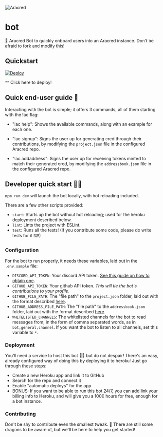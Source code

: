 ![Aracred](https://github.com/aracred/bot/workflows/CI/badge.svg)

# bot

:robot: Aracred Bot to quickly onboard users into an Aracred instance. Don't be afraid to fork and modify this!

## Quickstart

<a href="https://heroku.com/deploy?template=https://github.com/aracred/bot">
<img src="https://www.herokucdn.com/deploy/button.svg" alt="Deploy">
</a>

^^ Click here to deploy!

## Quick end-user guide 🦅

Interacting with the bot is simple; it offers 3 commands, all of them starting with the !ac flag:

- "!ac help": Shows the available commands, along with an example for each one.

- "!ac signup": Signs the user up for generating cred through their contributions, by modifying the `project.json` file in the configured Aracred repo.

- "!ac addaddress": Signs the user up for receiving tokens minted to match their generated cred, by modifying the `addressbook.json` file in the configured Aracred repo.

## Developer quick start 👩‍💻

`npm run dev` will launch the bot locally, with hot reloading included.

There are a few other scripts provided:

- `start`: Starts up the bot without hot reloading; used for the heroku deployment described below.
- `lint`: Lints the project with ESLint.
- `test`: Runs all the tests! (If you contribute some code, please do write tests for it ⌨️!)

### Configuration

For the bot to run properly, it needs these variables, laid out in the `.env.sample` file:

- `DISCORD_API_TOKEN`: Your discord API token. [See this guide on how to obtain one](https://github.com/reactiflux/discord-irc/wiki/Creating-a-discord-bot-&-getting-a-token).
- `GITHUB_API_TOKEN`: Your github API token. _This will tie the bot's contributions to your profile_.
- `GITHUB_FILE_PATH`: The "file path" to the `project.json` folder, laid out with the format described [here](https://developer.github.com/v3/repos/contents/#create-or-update-a-file).
- `GITHUB_ADDRESS_FILE_PATH`: The "file path" to the `addressbook.json` folder, laid out with the format described [here](https://developer.github.com/v3/repos/contents/#create-or-update-a-file).
- `WHITELISTED_CHANNELS`: The whitelisted channels for the bot to read messages from, in the form of comma separated words, as in `bot,general,channel`. If you want the bot to listen to all channels, set this variable to `*`.

### Deployment

You'll need a service to host this bot 💆‍♀️ but do not despair! There's an easy, already configured way of doing this by deploying it to heroku! Just go through these steps:

- Create a new Heroku app and link it to GitHub
- Search for the repo and connect it
- Enable "automatic deploys" for the app
- BONUS: If you want to be able to run this bot 24/7, you can add link your billing info to Heroku, and will give you a 1000 hours for free, enough for a bot instance.

### Contributing

Don't be shy to contribute even the smallest tweak. 🐲 There are still some dragons to be aware of, but we'll be here to help you get started!
